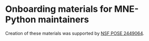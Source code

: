 # Onboarding materials for MNE-Python maintainers

Creation of these materials was supported by
[NSF POSE 2449064](https://www.nsf.gov/awardsearch/showAward?AWD_ID=2449064).
